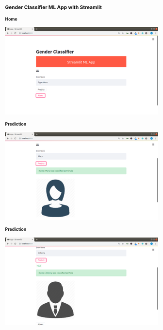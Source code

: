 ### Gender Classifier ML App with Streamlit


#### Home
![](images/gc_app01.png)


#### Prediction
![](images/gc_app02.png)


#### Prediction
![](images/gc_app04.png)



